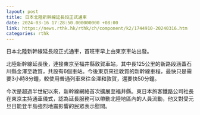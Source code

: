 ```yaml
---
layout: post
title: 日本北陸新幹線延長段正式通車
date: 2024-03-16 17:28:50.000000000 +08:00
link: https://news.rthk.hk/rthk/ch/component/k2/1744910-20240316.htm
categories: rthk
---
```


日本北陸新幹線延長段正式通車，首班車早上由東京車站出發。

北陸新幹線延長後，連接東京至福井縣敦賀車站，其中長125公里的新路段涵蓋石川縣金澤至敦賀，共設有6個車站。今後東京來往敦賀的新幹線車程，最快只是需要3小時8分鐘，較使用普通列車來往金澤和敦賀，還要快50分鐘。

今次是超過半世紀以來，新幹線網絡首次擴展至福井縣。東日本旅客鐵路公司社長在東京主持通車儀式，認為延長服務可以帶動北陸地區內的人員流動，他又對受元旦日能登半島強烈地震影響的民眾表示慰問。
